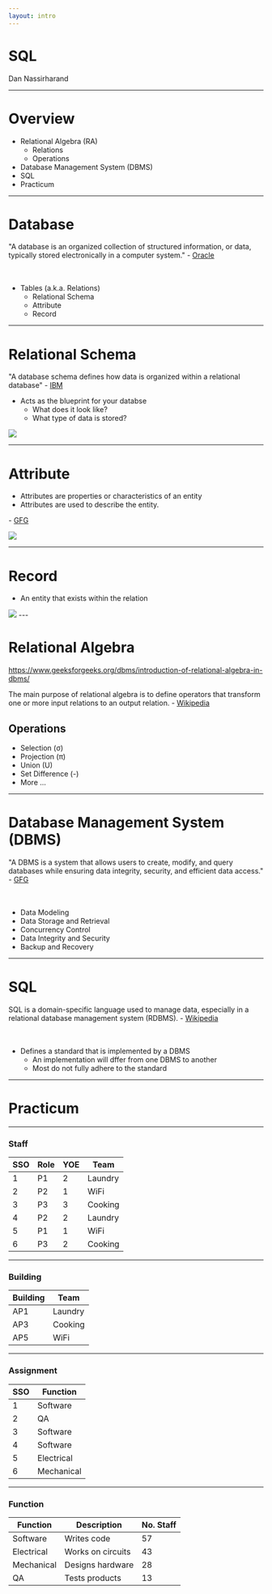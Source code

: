 ```yaml
---
layout: intro
---
```


# SQL
Dan Nassirharand

---

# Overview

- Relational Algebra (RA)
  - Relations
  - Operations
- Database Management System (DBMS)
- SQL
- Practicum

<!--
- High level
  - I assume you know nothing
  - Good refresher/overview of the basics
  - See resources for more in-depth info

We will be working with relational databases
  I will provide resources for you to explore this vast topic

I will go through the conceptual parts and pieces first then apply what we learned with real life examples
-->

<!-- TODO  maybe add a note about the difference beween theory and application (i.e. relation vs table) -->

---

# Database

<v-click>
  "A database is an organized collection of structured information, or data, typically stored electronically in a computer system." - <a href="https://www.oracle.com/database/what-is-database/" target="_blank">Oracle</a>
</v-click>
<br><br><br>
<v-clicks depth=2>

- Tables (a.k.a. Relations)
  - Relational Schema
  - Attribute
  - Record

</v-clicks>

<!--

- Database: [click]A thing with stuff in it

-->

---

# Relational Schema

<div>
  "A database schema defines how data is organized within a relational database" - <a href="https://www.ibm.com/think/topics/database-schema" target="_blank">IBM</a>
</div>

- Acts as the blueprint for your databse
  - What does it look like?
  - What type of data is stored?

<img src="/assets/table/schema.png" class="m-15 h-40" />

---

# Attribute

- Attributes are properties or characteristics of an entity
- Attributes are used to describe the entity.

\- <a href="https://www.geeksforgeeks.org/dbms/attributes-in-dbms/" target="_blank">GFG</a>


<img src="/assets/table/attribute.png" class="m-15 h-40" />

---

# Record

- An entity that exists within the relation

<img src="/assets/table/record.png" class="m-15 h-40" />
---

# Relational Algebra
https://www.geeksforgeeks.org/dbms/introduction-of-relational-algebra-in-dbms/

The main purpose of relational algebra is to define operators that transform one or more input relations to an output relation. - <a href="https://en.wikipedia.org/wiki/Relational_algebra" target="_blank">Wikipedia</a>

## Operations
- Selection (σ)
- Projection (π)
- Union (U)
- Set Difference (-)
- More ...

---

# Database Management System (DBMS)

<div>
  "A DBMS is a system that allows users to create, modify, and query databases while ensuring data integrity, security, and efficient data access." - <a href="https://www.geeksforgeeks.org/dbms/introduction-of-dbms-database-management-system-set-1/" target="_blank">GFG</a>
</div>
<br><br>

- Data Modeling
- Data Storage and Retrieval
- Concurrency Control
- Data Integrity and Security
- Backup and Recovery


---

# SQL

<div>
SQL is a domain-specific language used to manage data, especially in a relational database management system (RDBMS). - <a href="https://en.wikipedia.org/wiki/SQL" target="_blank">Wikipedia</a>
</div>
<br><br>

- Defines a standard that is implemented by a DBMS
  - An implementation will dffer from one DBMS to another
  - Most do not fully adhere to the standard

---

# Practicum

---

### Staff

| SSO | Role | YOE | Team    |
|-----|------|-----|---------|
| 1   | P1   | 2   | Laundry |
| 2   | P2   | 1   | WiFi    |
| 3   | P3   | 3   | Cooking |
| 4   | P2   | 2   | Laundry |
| 5   | P1   | 1   | WiFi    |
| 6   | P3   | 2   | Cooking |

---

### Building

| Building | Team    |
|----------|---------|
| AP1      | Laundry |
| AP3      | Cooking |
| AP5      | WiFi    |

---

### Assignment

| SSO | Function |
|-----|----------|
| 1   | Software |
| 2   | QA       |
| 3   | Software |
| 4   | Software |
| 5   | Electrical |
| 6   | Mechanical |

---

### Function

| Function   | Description          | No. Staff |
|------------|----------------------|-----------|
| Software   | Writes code          | 57 |
| Electrical | Works on circuits    | 43 |
| Mechanical | Designs hardware     | 28 |
| QA         | Tests products       | 13 |
